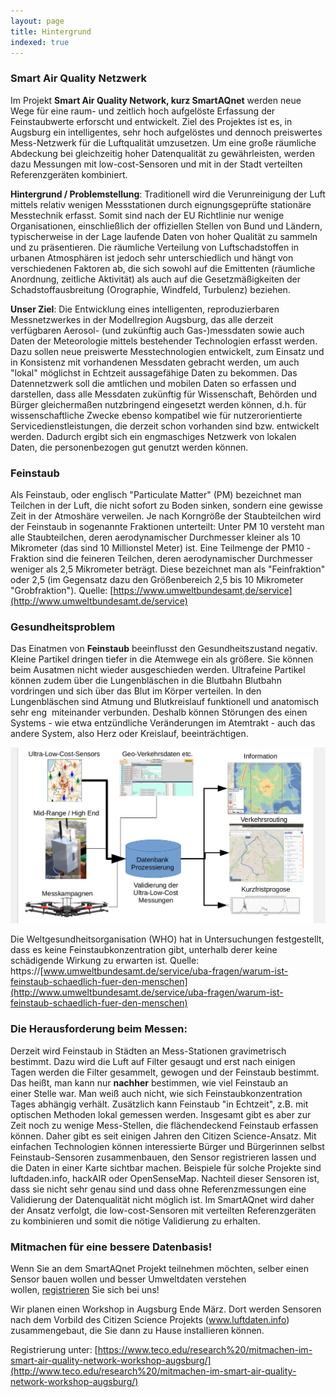 ```yaml
---
layout: page
title: Hintergrund
indexed: true
---
```


### Smart Air Quality Netzwerk

Im Projekt **Smart Air Quality Network, kurz SmartAQnet** werden neue Wege für
eine raum- und zeitlich hoch aufgelöste Erfassung der Feinstaubwerte erforscht
und entwickelt. Ziel des Projektes ist es, in Augsburg ein intelligentes, sehr
hoch aufgelöstes und dennoch preiswertes Mess-Netzwerk für die Luftqualität
umzusetzen. Um eine große räumliche Abdeckung bei gleichzeitig hoher
Datenqualität zu gewährleisten, werden dazu Messungen mit low-cost-Sensoren und
mit in der Stadt verteilten Referenzgeräten kombiniert.

**Hintergrund / Problemstellung**: Traditionell wird die Verunreinigung der Luft
mittels relativ wenigen Messstationen durch eignungsgeprüfte stationäre
Messtechnik erfasst. Somit sind nach der EU Richtlinie nur wenige
Organisationen, einschließlich der offiziellen Stellen von Bund und Ländern,
typischerweise in der Lage laufende Daten von hoher Qualität zu sammeln und zu
präsentieren. Die räumliche Verteilung von Luftschadstoffen in urbanen
Atmosphären ist jedoch sehr unterschiedlich und hängt von verschiedenen Faktoren
ab, die sich sowohl auf die Emittenten (räumliche Anordnung, zeitliche
Aktivität) als auch auf die Gesetzmäßigkeiten der Schadstoffausbreitung
(Orographie, Windfeld, Turbulenz) beziehen.

**Unser Ziel**:  Die Entwicklung eines intelligenten, reproduzierbaren
Messnetzwerkes in der Modellregion Augsburg, das alle derzeit verfügbaren
Aerosol- (und zukünftig auch Gas-)messdaten sowie auch Daten der Meteorologie
mittels bestehender Technologien erfasst werden. Dazu sollen neue preiswerte
Messtechnologien entwickelt, zum Einsatz und in Konsistenz mit vorhandenen
Messdaten gebracht werden, um auch "lokal" möglichst in Echtzeit aussagefähige
Daten zu bekommen. Das Datennetzwerk soll die amtlichen und mobilen Daten so
erfassen und darstellen, dass alle Messdaten zukünftig für Wissenschaft,
Behörden und Bürger gleichermaßen nutzbringend eingesetzt werden können, d.h.
für wissenschaftliche Zwecke ebenso kompatibel wie für nutzerorientierte
Servicedienstleistungen, die derzeit schon vorhanden sind bzw. entwickelt
werden. Dadurch ergibt sich ein engmaschiges Netzwerk von lokalen Daten, die
personenbezogen gut genutzt werden können.

### Feinstaub

Als Feinstaub, oder englisch "Particulate Matter" (PM) bezeichnet man Teilchen
in der Luft, die nicht sofort zu Boden sinken, sondern eine gewisse Zeit in der
Atmoshäre verweilen. Je nach Korngröße der Staubteilchen wird der Feinstaub in
sogenannte Fraktionen unterteilt: Unter PM 10 versteht man alle Staubteilchen,
deren aerodynamischer Durchmesser kleiner als 10 Mikrometer (das sind 10
Millionstel Meter) ist. Eine Teilmenge der PM10 -Fraktion sind die feineren
Teilchen, deren aerodynamischer Durchmesser weniger als 2,5 Mikrometer beträgt.
Diese bezeichnet man als "Feinfraktion" oder 2,5 (im Gegensatz dazu den
Größenbereich 2,5 bis 10 Mikrometer "Grobfraktion"). Quelle:
[https://www.umweltbundesamt,de/service](http://www.umweltbundesamt.de/service)

### Gesundheitsproblem

Das Einatmen von **Feinstaub** beeinflusst den Gesundheitszustand negativ.
Kleine Partikel dringen tiefer in die Atemwege ein als größere. Sie können beim
Ausatmen nicht wieder ausgeschieden werden. Ultrafeine Partikel können zudem
über die Lungenbläschen in die Blutbahn Blutbahn vordringen und sich über das
Blut im Körper verteilen. In den Lungenbläschen sind Atmung und Blutkreislauf
funktionell und anatomisch sehr eng  miteinander verbunden. Deshalb
können Störungen des einen Systems - wie etwa entzündliche Veränderungen im
Atemtrakt - auch das andere System, also Herz oder Kreislauf, beeinträchtigen.

![Datenfluss im SmartAQnet](/assets/img/project-images/Projekt%20SAQN%20Mitmachen_1.png)

Die Weltgesundheitsorganisation (WHO) hat in Untersuchungen festgestellt, dass
es keine Feinstaubkonzentration gibt, unterhalb derer keine schädigende Wirkung
zu erwarten ist. Quelle:
https://[www.umweltbundesamt.de/service/uba-fragen/warum-ist-feinstaub-schaedlich-fuer-den-menschen](http://www.umweltbundesamt.de/service/uba-fragen/warum-ist-feinstaub-schaedlich-fuer-den-menschen)
  
### Die Herausforderung beim Messen:

Derzeit wird Feinstaub in Städten an Mess-Stationen gravimetrisch bestimmt. Dazu
wird die Luft auf Filter gesaugt und erst nach einigen Tagen werden die Filter
gesammelt, gewogen und der Feinstaub bestimmt. Das heißt, man kann nur
**nachher** bestimmen, wie viel Feinstaub an einer Stelle war. Man weiß auch
nicht, wie sich Feinstaubkonzentration Tages abhängig verhält. Zusätzlich kann
Feinstaub "in Echtzeit", z.B. mit optischen Methoden lokal gemessen
werden. Insgesamt gibt es aber zur Zeit noch zu wenige Mess-Stellen, die
flächendeckend Feinstaub erfassen können. Daher gibt es seit einigen Jahren den
Citizen Science-Ansatz. Mit einfachen Technologien können interessierte Bürger
und Bürgerinnen selbst Feinstaub-Sensoren zusammenbauen, den Sensor registrieren
lassen und die Daten in einer Karte sichtbar machen. Beispiele für solche
Projekte sind luftdaden.info, hackAIR oder OpenSenseMap. Nachteil dieser
Sensoren ist, dass sie nicht sehr genau sind und dass ohne Referenzmessungen
eine Validierung der Datenqualität nicht möglich ist. Im SmartAQnet wird daher
der Ansatz verfolgt, die low-cost-Sensoren mit verteilten Referenzgeräten zu
kombinieren und somit die nötige Validierung zu erhalten.

### Mitmachen für eine bessere Datenbasis!

Wenn Sie an dem SmartAQnet Projekt teilnehmen möchten, selber einen Sensor bauen
wollen und besser Umweltdaten verstehen
wollen, [registrieren](http://www.lists.kit.edu/sympa/subscribe/feinstaub) Sie
sich bei uns!

Wir planen einen Workshop in Augsburg Ende März. Dort werden Sensoren nach dem
Vorbild des Citizen Science Projekts (www.luftdaten.info) zusammengebaut, die
Sie dann zu Hause installieren können.

Registrierung unter: [https://www.teco.edu/research%20/mitmachen-im-smart-air-quality-network-workshop-augsburg/](http://www.teco.edu/research%20/mitmachen-im-smart-air-quality-network-workshop-augsburg/)